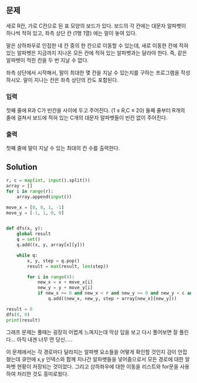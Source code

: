 ## 문제
세로 R칸, 가로 C칸으로 된 표 모양의 보드가 있다. 보드의 각 칸에는 대문자 알파벳이 하나씩 적혀 있고, 좌측 상단 칸 (1행 1열) 에는 말이 놓여 있다.

말은 상하좌우로 인접한 네 칸 중의 한 칸으로 이동할 수 있는데, 새로 이동한 칸에 적혀 있는 알파벳은 지금까지 지나온 모든 칸에 적혀 있는 알파벳과는 달라야 한다. 즉, 같은 알파벳이 적힌 칸을 두 번 지날 수 없다.

좌측 상단에서 시작해서, 말이 최대한 몇 칸을 지날 수 있는지를 구하는 프로그램을 작성하시오. 말이 지나는 칸은 좌측 상단의 칸도 포함된다.


### 입력
첫째 줄에 R과 C가 빈칸을 사이에 두고 주어진다. (1 ≤ R,C ≤ 20) 둘째 줄부터 R개의 줄에 걸쳐서 보드에 적혀 있는 C개의 대문자 알파벳들이 빈칸 없이 주어진다.
### 출력
첫째 줄에 말이 지날 수 있는 최대의 칸 수를 출력한다.

## Solution
```python
r, c = map(int, input().split())
array = []
for i in range(r):
    array.append(input())

move_x = [0, 0, 1, -1]
move_y = [-1, 1, 0, 0]


def dfs(x, y):
    global result
    q = set()
    q.add((x, y, array[x][y]))

    while q:
        x, y, step = q.pop()
        result = max(result, len(step))

        for i in range(4):
            new_x = x + move_x[i]
            new_y = y + move_y[i]
            if new_x >= 0 and new_x < r and new_y >= 0 and new_y < c and (array[new_x][new_y] not in step):
                q.add((new_x, new_y, step + array[new_x][new_y]))

result = 0
dfs(0, 0)
print(result)
```
그래프 문제는 풀때는 굉장히 어렵게 느껴지는데 막상 답을 보고 다시 풀어보면 잘 풀린다... 아직 내겐 너무 먼 당신.....

이 문제에서는 각 경로마다 달라지는 알파벳 요소들을 어떻게 확인할 것인지 감이 안잡혔는데 큐안에 x,y 인덱스와 함께 지나간 알파벳들을 넣어줌으로서 모든 경로에 대한 알파벳 현황이 저장되는 것이었다. 그리고 상하좌우에 대한 이동을 리스트와 for문을 사용하여 처리한 것도 흥미로웠다. 
